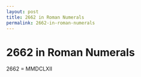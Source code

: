 ```yaml
---
layout: post
title: 2662 in Roman Numerals
permalink: 2662-in-roman-numerals
---
```


# 2662 in Roman Numerals

2662 = MMDCLXII
